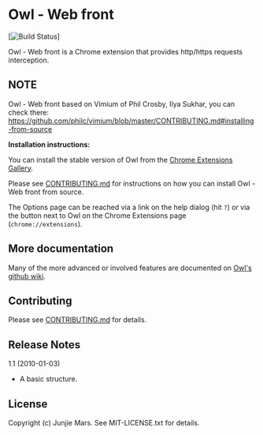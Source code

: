 Owl - Web front
=============================

[![Build Status](https://github.com/junjiemars/owl.git)]

Owl - Web front is a Chrome extension that provides http/https requests interception.

NOTE
------------------
Owl - Web front based on Vimium of Phil Crosby, Ilya Sukhar, you can check there:
https://github.com/philc/vimium/blob/master/CONTRIBUTING.md#installing-from-source

__Installation instructions:__

You can install the stable version of Owl from the
[Chrome Extensions Gallery](https://chrome.google.com/extensions/detail/@@extension_id).

Please see
[CONTRIBUTING.md](https://github.com/junjiemars/owl.git)
for instructions on how you can install Owl - Web front from source.

The Options page can be reached via a link on the help dialog (hit `?`) or via the button next to Owl on
the Chrome Extensions page (`chrome://extensions`).

More documentation
------------------
Many of the more advanced or involved features are documented on [Owl's github wiki](https://github.com/junjiemars/owl/wiki).

Contributing
------------
Please see [CONTRIBUTING.md](https://github.com/junjiemars/owl/blob/master/CONTRIBUTING.md) for details.

Release Notes
-------------
1.1 (2010-01-03)

-  A basic structure.

License
-------
Copyright (c) Junjie Mars. See MIT-LICENSE.txt for details.
